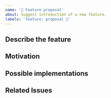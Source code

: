 ```yaml
---
name: '💬 Feature proposal'
about: Suggest introduction of a new feature.
labels: 'feature: proposal 💬'
---
```


## Describe the feature

<!-- Describe what you would like to introduce -->

## Motivation

<!-- Describe what problem the feature solves -->

## Possible implementations

<!-- Describe how the feature could be implemented -->

## Related Issues

<!-- Link related issues here -->
